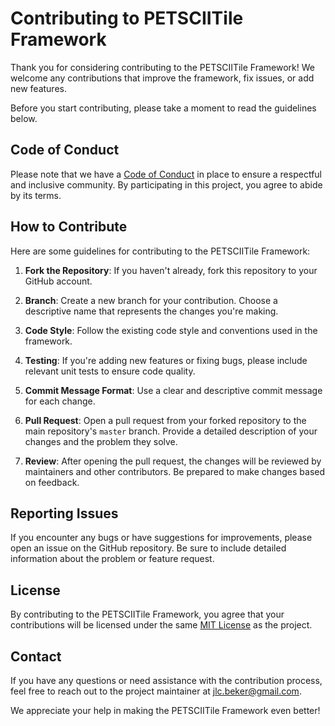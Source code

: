 # Contributing to PETSCIITile Framework

Thank you for considering contributing to the PETSCIITile Framework! We welcome any contributions that improve the framework, fix issues, or add new features.

Before you start contributing, please take a moment to read the guidelines below.

## Code of Conduct

Please note that we have a [Code of Conduct](CODE_OF_CONDUCT.md) in place to ensure a respectful and inclusive community. By participating in this project, you agree to abide by its terms.

## How to Contribute

Here are some guidelines for contributing to the PETSCIITile Framework:

1. **Fork the Repository**: If you haven't already, fork this repository to your GitHub account.

2. **Branch**: Create a new branch for your contribution. Choose a descriptive name that represents the changes you're making.

3. **Code Style**: Follow the existing code style and conventions used in the framework.

4. **Testing**: If you're adding new features or fixing bugs, please include relevant unit tests to ensure code quality.

5. **Commit Message Format**: Use a clear and descriptive commit message for each change.

6. **Pull Request**: Open a pull request from your forked repository to the main repository's `master` branch. Provide a detailed description of your changes and the problem they solve.

7. **Review**: After opening the pull request, the changes will be reviewed by maintainers and other contributors. Be prepared to make changes based on feedback.

## Reporting Issues

If you encounter any bugs or have suggestions for improvements, please open an issue on the GitHub repository. Be sure to include detailed information about the problem or feature request.

## License

By contributing to the PETSCIITile Framework, you agree that your contributions will be licensed under the same [MIT License](LICENSE) as the project.

## Contact

If you have any questions or need assistance with the contribution process, feel free to reach out to the project maintainer at [jlc.beker@gmail.com](mailto:jlc.beker@gmail.com).

We appreciate your help in making the PETSCIITile Framework even better!
